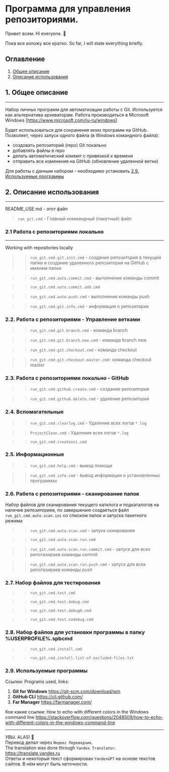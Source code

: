 # Программа для управления репозиториями.

Привет всем. Hi everyone. :wave:

Пока все изложу все кратко. 
So far, I will state everything briefly.

## Оглавление
1. [Общее описание](#1-Общее-описание)
2. [Описание использования](#2-Описание-использования)

## 1. Общее описание
____
Набор личных программ для автоматизации работы с Git.
Используется как альтернатива архиваторам.
Работа производиться в Microsoft Windows [https://www.microsoft.com/ru-ru/windows]

Будет использоваться для сохранения моих программ на GitHub. 
Позволяет, через запуск одного файла (в Windows командного файла):
 - создовать репозиторий (repo) Git локально
 - добавлять файлы в repo
 - делать автоматический коммит с привязкой к времени
 - отправить все изменения на GitHub (обновление удаленной ветки)

 Для работы с данным набором - необходимо установить [2.9. Используемые программы](#29-Используемые-программы)



## 2. Описание использования
____
README_USE.md - этот файл

>`run_git.cmd` - Главный коммандный (пакетный) файл


### 2.1 Работа с репозиториями локально
____
Working with repositories locally

>>`run_git.cmd.git.init.cmd` - создание репозитория в текущей папке и создание удаленного репозитория на GitHub с именем папки

>>`run_git.cmd.auto.commit.cmd` - выполнение команды commit

>>`run_git.cmd.auto.commit.add.cmd`

>>`run_git.cmd.auto.push.cmd` - выполнение команды push

>>`run_git.cmd.git.info.cmd` - информация о репозитории

### 2.2. Работа с репозиториями - Управление ветками

>>`run_git.cmd.git.branch.cmd` - команда branch

>>`run_git.cmd.git.branch.new.cmd` - команда branch new

>>`run_git.cmd.git.checkout.cmd` - команда checkout

>>`run_git.cmd.git.checkout.master.cmd`- команда checkout master

### 2.3. Работа с репозиториями локально - GitHub

>>`run_git.cmd.github.create.cmd` - создание репозитория

>>`run_git.cmd.github.delete.cmd` - удаление репозитория


### 2.4. Вспомагательные

>>`run_git.cmd.clearlog.cmd` - Удаление всех логов `*.log`

>>`ProjectClean.cmd` - Удаление всех логов `*.log`

>>`run_git.cmd.createini.cmd`


### 2.5. Информационные

>>`run_git.cmd.help.cmd` - вывод помощи

>>`run_git.cmd.info.cmd` - вывод информации о установленных программах


### 2.6. Работа с репозиториями - сканирование папок
Набор файлов для сканирования текущего катклога и подкаталогов на наличие репозиториев,
по завершению создаеться файл `run_git.cmd.auto.scan.ini` со списком папок и запуска пакетного режима

>>`run_git.cmd.auto.scan.cmd` - запуск скнирования

>>`run_git.cmd.auto.scan.run.cmd`

>>`run_git.cmd.auto.scan.run.commit.cmd` - запуск для всех репотазираев команды commit

>>`run_git.cmd.auto.scan.run.push.cmd` - запуск для всех репотазираев команды push


### 2.7. Набор файлов для тестирования

>>`run_git.cmd.test.cmd`

>>`run_git.cmd.test.debug.cmd`

>>`run_git.cmd.test.debug0.cmd`

>>`run_git.cmd.test.nodebug.cmd`


### 2.8. Набор файлов для установки программы в папку **%USERPROFILE%\.spbcmd**

>>`run_git.cmd.install.cmd`

>>`run_git.cmd.install.list-of-excluded-files.txt`


### 2.9. Используемые программы

 Ссылки:
 Programs used, links:
 1. **Git for Windows**	https://git-scm.com/download/win
 2. **GitHub CLI**	https://cli.github.com/
 3. **Far Manager**	https://farmanager.com/

Кое какие ссылки:
 How to echo with different colors in the Windows command line https://stackoverflow.com/questions/2048509/how-to-echo-with-different-colors-in-the-windows-command-line

____
УВЫ. ALAS! :raised_hands:  
Перевод делал через `Яндекс Переводчик`.  
The translation was done through `Yandex Translator`. https://translate.yandex.ru  
Ответы и некоторый текст сформирован `YandexGPT` на основе текстов сайтов. В нём могут быть неточности.  
